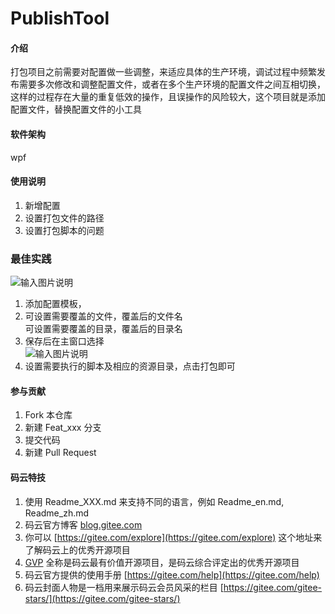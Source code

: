 # PublishTool

#### 介绍
打包项目之前需要对配置做一些调整，来适应具体的生产环境，调试过程中频繁发布需要多次修改和调整配置文件，或者在多个生产环境的配置文件之间互相切换，这样的过程存在大量的重复低效的操作，且误操作的风险较大，这个项目就是添加配置文件，替换配置文件的小工具

#### 软件架构
wpf



#### 使用说明

1.  新增配置
2.  设置打包文件的路径
3.  设置打包脚本的问题



### 最佳实践
![输入图片说明](https://images.gitee.com/uploads/images/2021/1012/211136_78fe02a4_603160.png "屏幕截图.png")
1. 添加配置模板，  
2. 可设置需要覆盖的文件，覆盖后的文件名  
   可设置需要覆盖的目录，覆盖后的目录名  
3. 保存后在主窗口选择  
![输入图片说明](https://images.gitee.com/uploads/images/2021/1012/211410_09e89296_603160.png "屏幕截图.png")
4. 设置需要执行的脚本及相应的资源目录，点击打包即可

#### 参与贡献

1.  Fork 本仓库
2.  新建 Feat_xxx 分支
3.  提交代码
4.  新建 Pull Request


#### 码云特技

1.  使用 Readme\_XXX.md 来支持不同的语言，例如 Readme\_en.md, Readme\_zh.md
2.  码云官方博客 [blog.gitee.com](https://blog.gitee.com)
3.  你可以 [https://gitee.com/explore](https://gitee.com/explore) 这个地址来了解码云上的优秀开源项目
4.  [GVP](https://gitee.com/gvp) 全称是码云最有价值开源项目，是码云综合评定出的优秀开源项目
5.  码云官方提供的使用手册 [https://gitee.com/help](https://gitee.com/help)
6.  码云封面人物是一档用来展示码云会员风采的栏目 [https://gitee.com/gitee-stars/](https://gitee.com/gitee-stars/)
